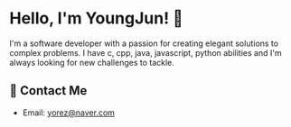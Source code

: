 # Hello, I'm YoungJun! 👋

I'm a software developer with a passion for creating elegant solutions to complex problems. I have c, cpp, java, javascript, python abilities and I'm always looking for new challenges to tackle.

<!-- ## 🔭 Current Projects

- [Project 1](https://github.com/yourusername/project1): A [brief description of the project].
- [Project 2](https://github.com/yourusername/project2): A [brief description of the project].
- [Project 3](https://github.com/yourusername/project3): A [brief description of the project].

## 🌱 Latest Blog Posts

- [Blog post 1](https://yourblog.com/post1): A [brief description of the blog post].
- [Blog post 2](https://yourblog.com/post2): A [brief description of the blog post].
- [Blog post 3](https://yourblog.com/post3): A [brief description of the blog post].
 -->

## 💬 Contact Me

- Email: [yorez@naver.com](mailto:yorez@naver.com)
